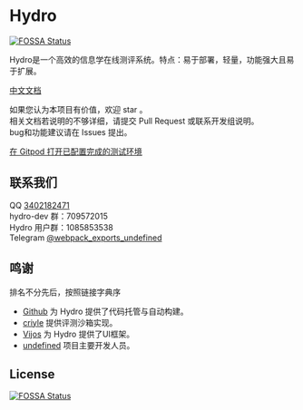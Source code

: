 # Hydro
[![FOSSA Status](https://app.fossa.com/api/projects/git%2Bgithub.com%2Fhydro-dev%2FHydro.svg?type=shield)](https://app.fossa.com/projects/git%2Bgithub.com%2Fhydro-dev%2FHydro?ref=badge_shield)


Hydro是一个高效的信息学在线测评系统。特点：易于部署，轻量，功能强大且易于扩展。  

[中文文档](https://hydro.js.org/)  

如果您认为本项目有价值，欢迎 star 。  
相关文档若说明的不够详细，请提交 Pull Request 或联系开发组说明。  
bug和功能建议请在 Issues 提出。  

[在 Gitpod 打开已配置完成的测试环境](https://gitpod.io/#https://github.com/hydro-dev/Hydro)  

## 联系我们

QQ [3402182471](https://wpa.qq.com/msgrd?v=3&uin=3402182471&site=qq&menu=yes)  
hydro-dev 群：709572015  
Hydro 用户群：1085853538  
Telegram [@webpack_exports_undefined](https://t.me/webpack_exports_undefined)  

## 鸣谢

排名不分先后，按照链接字典序  

- [Github](https://github.com/) 为 Hydro 提供了代码托管与自动构建。  
- [criyle](https://github.com/criyle) 提供评测沙箱实现。  
- [Vijos](https://github.com/vijos/vj4) 为 Hydro 提供了UI框架。  
- [undefined](https://masnn.io:38443/) 项目主要开发人员。  


## License
[![FOSSA Status](https://app.fossa.com/api/projects/git%2Bgithub.com%2Fhydro-dev%2FHydro.svg?type=large)](https://app.fossa.com/projects/git%2Bgithub.com%2Fhydro-dev%2FHydro?ref=badge_large)